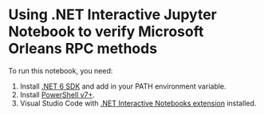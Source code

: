 # Using .NET Interactive Jupyter Notebook to verify Microsoft Orleans RPC methods

To run this notebook, you need:

1. Install [.NET 6 SDK](https://dotnet.microsoft.com/en-us/download/dotnet/6.0) and add in your PATH environment variable.
2. Install [PowerShell v7+](https://github.com/powershell/powershell#get-powershell).
2. Visual Studio Code with [.NET Interactive Notebooks extension](https://marketplace.visualstudio.com/items?itemName=ms-dotnettools.dotnet-interactive-vscode) installed.